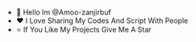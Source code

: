 - 👋 Hello Im @Amoo-zanjirbuf
- ♥ I Love Sharing My Codes And Script With People
- ⭐ If You Like My Projects Give Me A Star
